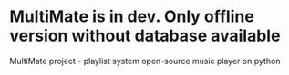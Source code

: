 # MultiMate is in dev. Only offline version without database available 
MultiMate project - playlist system open-source music player on python
